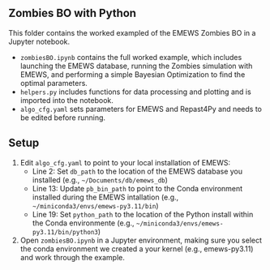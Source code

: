 Zombies BO with Python
----

This folder contains the worked exampled of the EMEWS Zombies BO in a Jupyter notebook.
- `zombiesBO.ipynb` contains the full worked example, which includes launching the EMEWS database, running the Zombies simulation with EMEWS, and performing a simple Bayesian Optimization to find the optimal parameters.
- `helpers.py` includes functions for data processing and plotting and is imported into the notebook.
- `algo_cfg.yaml` sets parameters for EMEWS and Repast4Py and needs to be edited before running.

Setup
----

1. Edit `algo_cfg.yaml` to point to your local installation of EMEWS:
    - Line 2: Set `db_path` to the location of the EMEWS database you installed (e.g., `~/Documents/db/emews_db`)
    - Line 13: Update `pb_bin_path` to point to the Conda environment installed during the EMEWS intallation (e.g., `~/miniconda3/envs/emews-py3.11/bin`)
    - Line 19: Set `python_path` to the location of the Python install within the Conda environmente (e.g., `~/miniconda3/envs/emews-py3.11/bin/python3`)
2. Open `zombiesBO.ipynb` in a Jupyter environment, making sure you select the conda environment we created a your kernel (e.g., emews-py3.11) and work through the example.


